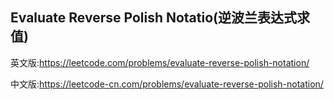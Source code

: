 ## Evaluate Reverse Polish Notatio(逆波兰表达式求值)

英文版:https://leetcode.com/problems/evaluate-reverse-polish-notation/

中文版:https://leetcode-cn.com/problems/evaluate-reverse-polish-notation/
